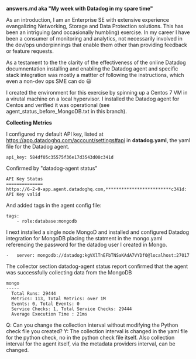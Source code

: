 **answers.md aka "My week with Datadog in my spare time"**  

As an introduction, I am an Enterprise SE with extensive experience evangalizing Networking, Storage and Data Protection solutions.  This has been an intriguing (and occasionally humbling) exercise. In my career I have been a consumer of monitoring and analytics, not necessarily involved in the  dev/ops underpinnings that enable them other than providing feedback or feature requests.

As a testament to the the clarity of the effectiveness of the online Datadog documnentation installing and enabling the Datadog agent and specific stack integration was mostly a mattter of following the instructions, which even a non-dev ops SME can do :smiley:

I created the environment for this exercise by spinning up a Centos 7 VM in a virutal machine on a local hypervisor. I installed the Datadog agent for Centos and verified it was operational (see agent_status_before_MongoDB.txt in this branch). 

**Collecting Metrics**    

I configured my default API key, listed at https://app.datadoghq.com/account/settings#api in **datadog.yaml**, the yaml file for the Datadog agent.  

    api_key: 584df05c35575f36e17d3543d00c341d  

Confirmed by "datadog-agent status"     

    API Key Status    
    ==============    
    https://6-2-0-app.agent.datadoghq.com,*************************c341d: API Key valid  
    
And added tags in the agent config file:

    tags:
        - role:database:mongodb

I next installed a single node MongoD and installed and configured Datadog integration for MongoDB
placing the statment in the mongo.yaml referencing the password for the datadog user I created in Mongo. 

    -   server: mongodb://datadog:kgVXlTnEFbTNSaKAdA7VYDf0@localhost:27017  
      
The collector section datadog-agent status report confirmed that the agent was successfully collecting data from the MongoDB

    mongo
    -----  
      Total Runs: 29444  
      Metrics: 113, Total Metrics: over 1M  
      Events: 0, Total Events: 0  
      Service Checks: 1, Total Service Checks: 29444  
      Average Execution Time : 21ms  







Q: Can you change the collection interval without modifying the Python check file you created?
Y: The collection interval is changed in the yaml file for the python check, no in the python check file itself.  Also collection interval for the agent itself, via the metadata providers interval, can be changed.

